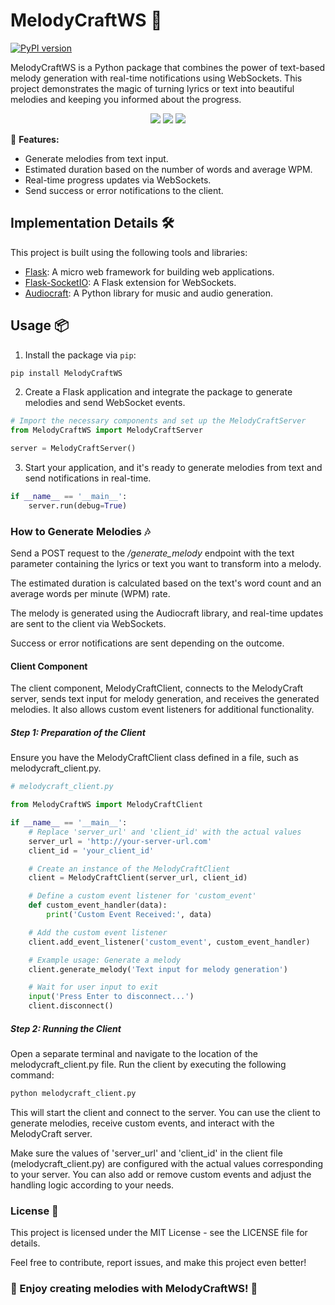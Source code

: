 # MelodyCraftWS 🎵

[![PyPI version](https://badge.fury.io/py/MelodyCraftWS.svg)](https://badge.fury.io/py/MelodyCraftWS)

MelodyCraftWS is a Python package that combines the power of text-based melody generation with real-time notifications using WebSockets. This project demonstrates the magic of turning lyrics or text into beautiful melodies and keeping you informed about the progress.

<p align="center">
  <img src="https://img.shields.io/badge/flask-%23000.svg?style=for-the-badge&logo=flask&logoColor=white" />
  <img src="https://img.shields.io/badge/gunicorn-%298729.svg?style=for-the-badge&logo=gunicorn&logoColor=white" />
  <img src="https://img.shields.io/badge/python-3670A0?style=for-the-badge&logo=python&logoColor=ffdd54" />
</p>

🚀 **Features:**
- Generate melodies from text input.
- Estimated duration based on the number of words and average WPM.
- Real-time progress updates via WebSockets.
- Send success or error notifications to the client.

## Implementation Details 🛠️

This project is built using the following tools and libraries:

- [Flask](https://flask.palletsprojects.com/): A micro web framework for building web applications.
- [Flask-SocketIO](https://flask-socketio.readthedocs.io/): A Flask extension for WebSockets.
- [Audiocraft](https://github.com/yourusername/audiocraft): A Python library for music and audio generation.

## Usage 📦

1. Install the package via `pip`:
   
```bash
pip install MelodyCraftWS
```

2. Create a Flask application and integrate the package to generate melodies and send WebSocket events.

```python
# Import the necessary components and set up the MelodyCraftServer
from MelodyCraftWS import MelodyCraftServer

server = MelodyCraftServer()
```

3. Start your application, and it's ready to generate melodies from text and send notifications in real-time.

```python
if __name__ == '__main__':
    server.run(debug=True)
```

### How to Generate Melodies 🎶

Send a POST request to the */generate_melody* endpoint with the text parameter containing the lyrics or text you want to transform into a melody.

The estimated duration is calculated based on the text's word count and an average words per minute (WPM) rate.

The melody is generated using the Audiocraft library, and real-time updates are sent to the client via WebSockets.

Success or error notifications are sent depending on the outcome.

#### Client Component

The client component, MelodyCraftClient, connects to the MelodyCraft server, sends text input for melody generation, and receives the generated melodies. It also allows custom event listeners for additional functionality.

##### Step 1: Preparation of the Client

Ensure you have the MelodyCraftClient class defined in a file, such as melodycraft_client.py.

```python
# melodycraft_client.py

from MelodyCraftWS import MelodyCraftClient

if __name__ == '__main__':
    # Replace 'server_url' and 'client_id' with the actual values
    server_url = 'http://your-server-url.com'
    client_id = 'your_client_id'

    # Create an instance of the MelodyCraftClient
    client = MelodyCraftClient(server_url, client_id)

    # Define a custom event listener for 'custom_event'
    def custom_event_handler(data):
        print('Custom Event Received:', data)

    # Add the custom event listener
    client.add_event_listener('custom_event', custom_event_handler)

    # Example usage: Generate a melody
    client.generate_melody('Text input for melody generation')

    # Wait for user input to exit
    input('Press Enter to disconnect...')
    client.disconnect()
```

##### Step 2: Running the Client

Open a separate terminal and navigate to the location of the melodycraft_client.py file.
Run the client by executing the following command:

```bash
python melodycraft_client.py
```

This will start the client and connect to the server. You can use the client to generate melodies, receive custom events, and interact with the MelodyCraft server.

Make sure the values of 'server_url' and 'client_id' in the client file (melodycraft_client.py) are configured with the actual values corresponding to your server. You can also add or remove custom events and adjust the handling logic according to your needs.

### License 📜
This project is licensed under the MIT License - see the LICENSE file for details.

Feel free to contribute, report issues, and make this project even better!

### 🌟 Enjoy creating melodies with MelodyCraftWS! 🌟


